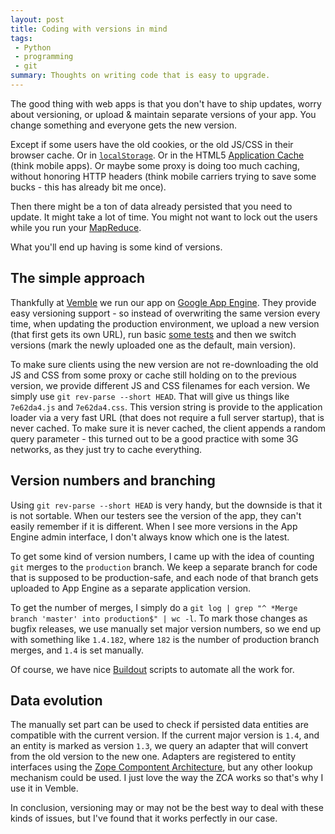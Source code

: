 ```yaml
---
layout: post
title: Coding with versions in mind
tags:
 - Python
 - programming
 - git
summary: Thoughts on writing code that is easy to upgrade.
---
```


The good thing with web apps is that you don't have to ship updates, worry
about versioning, or upload & maintain separate versions of your app. You
change something and everyone gets the new version.

Except if some users have the old cookies, or the old JS/CSS in their browser
cache. Or in [``localStorage``](http://diveintohtml5.org/storage.html). Or in
the HTML5 [Application Cache](http://diveintohtml5.org/offline.html) (think
mobile apps). Or maybe some proxy is doing too much caching, without honoring
HTTP headers (think mobile carriers trying to save some bucks - this has
already bit me once).

Then there might be a ton of data already persisted that you need to update. It
might take a lot of time. You might not want to lock out the users while you
run your [MapReduce](http://en.wikipedia.org/wiki/MapReduce).

What you'll end up having is some kind of versions.


The simple approach
-------------------

Thankfully at [Vemble](http://www.vemble.com/) we run our app on [Google App
Engine](http://code.google.com/appengine/). They provide easy versioning
support - so instead of overwriting the same version every time, when updating
the production environment, we upload a new version (that first gets its own
URL), run basic [some tests](http://en.wikipedia.org/wiki/Smoke_testing) and
then we switch versions (mark the newly uploaded one as the default, main
version).

To make sure clients using the new version are not re-downloading the old JS
and CSS from some proxy or cache still holding on to the previous version, we
provide different JS and CSS filenames for each version. We simply use ``git
rev-parse --short HEAD``. That will give us things like ``7e62da4.js`` and
``7e62da4.css``. This version string is provide to the application loader via a
very fast URL (that does not require a full server startup), that is never
cached. To make sure it is never cached, the client appends a random query
parameter - this turned out to be a good practice with some 3G networks, as
they just try to cache everything.


Version numbers and branching
-----------------------------

Using ``git rev-parse --short HEAD`` is very handy, but the downside is that it
is not sortable. When our testers see the version of the app, they can't easily
remember if it is different. When I see more versions in the App Engine admin
interface, I don't always know which one is the latest.

To get some kind of version numbers, I came up with the idea of counting
``git`` merges to the ``production`` branch. We keep a separate branch for code
that is supposed to be production-safe, and each node of that branch gets
uploaded to App Engine as a separate application version.

To get the number of merges, I simply do a ``git log | grep "^ *Merge branch
'master' into production$" | wc -l``. To mark those changes as bugfix releases,
we use manually set major version numbers, so we end up with something like
``1.4.182``, where ``182`` is the number of production branch merges, and
``1.4`` is set manually.

Of course, we have nice [Buildout](http://www.buildout.org/) scripts to
automate all the work for.


Data evolution
--------------

The manually set part can be used to check if persisted data entities are
compatible with the current version. If the current major version is ``1.4``,
and an entity is marked as version ``1.3``, we query an adapter that will
convert from the old version to the new one. Adapters are registered to entity
interfaces using the [Zope Compontent
Architecture](http://www.muthukadan.net/docs/zca.html), but any other lookup
mechanism could be used. I just love the way the ZCA works so that's why I use
it in Vemble.

In conclusion, versioning may or may not be the best way to deal with these
kinds of issues, but I've found that it works perfectly in our case.
